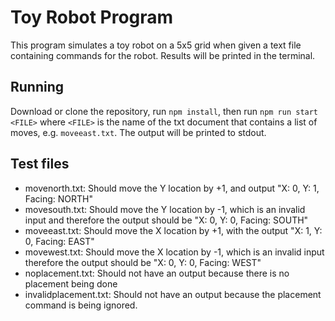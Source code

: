 # Toy Robot Program

This program simulates a toy robot on a 5x5 grid when given a text file containing commands for the robot.
Results will be printed in the terminal.

## Running

Download or clone the repository, run `npm install`, then run `npm run start <FILE>` where `<FILE>` is the name of the txt document that contains a list of moves, e.g. `moveeast.txt`. The output will be printed to stdout.

## Test files

- movenorth.txt: Should move the Y location by +1, and output "X: 0, Y: 1, Facing: NORTH"
- movesouth.txt: Should move the Y location by -1, which is an invalid input and therefore the output should be "X: 0, Y: 0, Facing: SOUTH"
- moveeast.txt: Should move the X location by +1, with the output "X: 1, Y: 0, Facing: EAST"
- movewest.txt: Should move the X location by -1, which is an invalid input therefore the output should be "X: 0, Y: 0, Facing: WEST"
- noplacement.txt: Should not have an output because there is no placement being done
- invalidplacement.txt: Should not have an output because the placement command is being ignored.